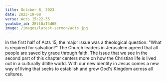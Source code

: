 ```yaml
---
title: October 8, 2023
date: 2023-10-08
verse: Acts 15:22-35
youtube_id: 2Ett8xT3d6E
image: /images/latest-sermon/acts.jpg
---
```

In the first half of Acts 15, the major issue was a theological question: "What is required for salvation?" The Church leaders in Jerusalem agreed that all people are saved by grace through faith. The issue that we see in the second part of this chapter centers more on how the Christian life is lived out in a culturally dititle world. With our new identity in Jesus comes a new way of living that seeks to establish and grow God's Kingdom across all cultures.
